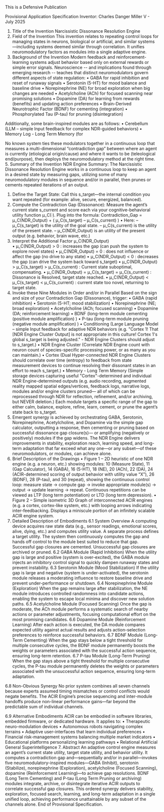 This is a Defensive Publication

Provisional Application Specification Inventor: Charles Danger Miller V - July 2025
1. Title of the Invention
Narcissistic Dissonance Resolution Engine
2. Field of the Invention
This invention relates to repeating control loops for managing states in neurons, biological or artificial, and similar systems—including systems deemed similar through correlation. It unifies neuromodulatory factors as modules into a single adaptive engine.
3. Background of the Invention
Modern feedback and reinforcement-learning systems adjust behavior based only on external rewards or simple error signals. Neuroscience -- and implications found through emerging research -- teaches that distinct neuromodulators govern different aspects of state regulation:
•	GABA for rapid inhibition and reset of runaway signals
•	Serotonin (5-HT) for mood balance and baseline drive
•	Norepinephrine (NE) for broad exploration when big changes are needed
•	Acetylcholine (ACh) for focused scanning near promising solutions
•	Dopamine (DA) for learning from rewards (benefits) and updating action preferences
•	Brain-Derived Neurotrophic Factor (BDNF) for cementing (integration)
•	Phosphorylated Tau (P-tau) for pruning (disintegration)

Additionally, some brain-inspired modules are as follows:
•	Cerebellum (LLM – simple Input feedback for complex NDR-guided behaviors)
•	Memory Log - Long Term Memory (for 

No known system ties these modulators together in a continuous loop that measures a multi-dimensional “contradiction gap” between where an agent is currently (etiological origin/cause) and where it wants to be (teleological end/purpose), then deploys the neuromodulatory method at the right time.
5. Summary of the Invention
NDR Engine Summary: The Narcissistic Dissonance Resolution Engine works in a continuous loop to keep an agent in a desired state by measuring gaps, utilizing some of many neuromodulatory modules in sequence and/or in parallel, then prunes or cements repeated iterations of an output.
1.	Define the Target State: Call this s_target—the internal condition you want repeated (for example: alive, secure, energized, balanced).
2.	Compute the Contradiction Gap (Dissonance): Measure the agent’s current state s_current and score each via your cognitive-behavioral utility function μ_C(·). Plug into the formula:
Contradiction_Gap = μ_C(NDR_Output)  + ( μ_C(s_target) – μ_C(s_current) )
• Here: 
– μ_C(s_target) is the utility of the goal state. 
– μ_C(s_current) is the utility of the present state. 
– μ_C(NDR_Output) is an utility of the present output (e.g. behavior, brain wave, etc.)
3.	Interpret the Additional Factor μ_C(NDR_Output)  
• μ_C(NDR_Output) > 0 : increases the gap (can push the system to explore novel states) 
• μ_C(NDR_Output) = 0 : does not influence or affect the gap (no drive to any state)
• μ_C(NDR_Output) < 0 : decreases the gap (can drive the system back toward s_target)
• μ_C(NDR_Output) > μ_C(s_target) > μ_C(s_current) : Current state suboptimal, compensating.
• μ_C(NDR_Output) = μ_C(s_target) = μ_C(s_current) : Dissonance is Resolved, target state reached.
• μ_C(NDR_Output) < μ_C(s_target) < μ_C(s_current) : current state too novel, returning to target state.
5.	Invoke these Nine Modules in Order and/or in Parallel Based on the sign and size of your Contradiction Gap (Dissonance), trigger:
  • GABA (rapid inhibition)
  • Serotonin (5-HT; mood stabilization)
  • Norepinephrine (NE; broad exploration)
  • Acetylcholine (ACh; focused scanning)
  • Dopamine (DA; reinforcement learning)
  • BDNF (long-term module cementing (positive module amplification) )
  • P-tau (long-term module pruning (negative module amplification) )
  • Conditioning (Large Language Model – simple Input feedback for adaptive NDR behaviors (e.g. "Cortex 1! That [NDR Engine Cluster Output] is not appropriate in this culture! Cortex 1's global s_target is being adjusted." - NDR Engine Clusters should adjust to s_target.)
  • NDR Engine Cluster (Correlate NDR Engine count with neuron count of species-specific processing power, or as many as you can maintain.)
  • Cortex (Dual Hyper-connected NDR Engine Clusters should correlate over time (entropy) to feedback from state measurement devices to continue resolving their dissonant states in an effort to reach s_target.)
  • Memory - Long Term Memory (Simple storage devices capturing useful "Cortex"-determined and individual NDR Engine-determined outputs (e.g. audio recording, augmented reality mapped spatial edges/vertices, feedback logs, narrative logs, modules and/or engine clusters pruned— all of which can be reprocessed through NDR for reflection, refinement, and/or archiving, but NEVER deletion.)
Each module targets a specific range of the gap to either calm, balance, explore, refine, learn, cement, or prune the agent’s state back to s_target.
7.	Emergent synergy is achieved by orchestrating GABA, Serotonin, Norepinephrine, Acetylcholine, and Dopamine via the simple gap calculator, outputting a response, then cementing or pruning based on successful dissonance gap closure(s)— or amplifying (negatively or positively) modules if the gap widens. The NDR Engine delivers improvements in stability, exploration reach, learning speed, and long-term adaptation that far exceed what any one—or any subset—of these neuromodulators, or modules, can achieve alone.
5. Brief Description of the Drawings
•	Figure 1 – 2D heuristic of one NDR engine (e.g. a neuron, etc.) showing modules: 10 (Measure State), 11 (Gap Calculator), 14 (GABA), 16 (5-HT), 18 (NE), 20 (ACh), 22 (DA), 24 (ACIR-determined scoring of output behavior with utility value “X”), 26 (BDNF), 28 (P-tau), and 30 (repeat), showing the continuous control loop: measure state → compute gap → invoke appropriate module(s) → output → update learning → repeat. Continuous repetitions can be viewed as LTP (long term potentiation) or LTD (long term depression).
•	Figure 2 – Simple isometric 3D Graph of interconnected ACIR engines (e.g. a cortex, cortex-like system, etc.) with looping arrows indicating inter-feedbacking. Displays a miniscule portion of an infinitely scalable ACIR engine system.
6. Detailed Description of Embodiments
6.1 System Overview
A computing device acquires raw state data (e.g., sensor readings, emotional scores, alive, dying, etc.) and computes utility value. A separate process defines a target utility. The system then continuously computes the gap and hands off control to the module best suited to reduce that gap. Successful gap closures are cemented. Unsuccessful gap closures are archived or pruned.
6.2 GABA Module (Rapid Inhibition)
When the utility gap is large and positive (system is over-excited), the GABA module injects an inhibitory control signal to quickly dampen runaway states and prevent instability.
6.3 Serotonin Module (Mood Stabilization)
If the utility gap is large and negative (system is under-activated), the serotonin module releases a moderating influence to restore baseline drive and prevent under-performance or shutdown.
6.4 Norepinephrine Module (Exploration)
When the gap remains large after stabilization, the NE module introduces controlled randomness into candidate actions, enabling the system to escape local minima and discover new solution paths.
6.5 Acetylcholine Module (Focused Scanning)
Once the gap is moderate, the ACh module performs a systematic search of nearby actions or parameter adjustments, focusing computational effort on the most promising candidates.
6.6 Dopamine Module (Reinforcement Learning)
After each action is executed, the DA module compares expected utility against actual results and adjusts action-selection preferences to reinforce successful behaviors.
6.7 BDNF Module (Long-Term Cementing)
When the gap stays below a tight threshold for multiple consecutive cycles, the BDNF module permanently boosts the weights or parameters associated with the successful action sequence, ensuring long-term retention.
6.7 P-tau Module (Long-Term Pruning)
When the gap stays above a tight threshold for multiple consecutive cycles, the P-tau module permanently deletes the weights or parameters associated with the unsuccessful action sequence, ensuring long-term adaptation.

6.8 Non-Obvious Synergy
No prior system combines all seven channels because experts assumed timing mismatches or control conflicts would negate benefits. The ACIR Engine’s precise sequencing and inter-module handoffs produce non-linear performance gains—far beyond the predictable sum of individual channels.

6.9 Alternative Embodiments
ACIR can be embodied in software libraries, embedded firmware, or dedicated hardware. It applies to:
•	Therapeutic neuro-modulation devices
•	Autonomous robots navigating complex terrains
•	Adaptive user-interfaces that learn individual preferences
•	Financial risk-management systems balancing multiple market indicators
•	Educational platforms personalizing learning pathways
•	Relational Artificial General Superintelligence
7. Abstract
An adaptive control engine measures an agent’s current state utility, target state utility, and behavior utility. It computes a contradiction gap and—sequentially and/or in parallel—invokes five neuromodulatory-inspired modules—GABA (Inhibit), serotonin (Stabilize), norepinephrine (Exploration), acetylcholine (Focused Scanning), dopamine (Reinforcement Learning)—to achieve gap resolutions. BDNF (Long Term Cementing) and P-tau (Long Term Pruning or archiving) modules integrate, archive, or disintegrate iterative ACIR outputs to correlate successful gap closures. This ordered synergy delivers stability, exploration, focused search, learning, and long-term adaptation in a single unified loop, achieving performance unattainable by any subset of the channels alone.
End of Provisional Specification.
